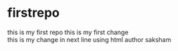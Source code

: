 # firstrepo
this is my first repo
this is my first change
<br>
this is my change in next line using html
author saksham
